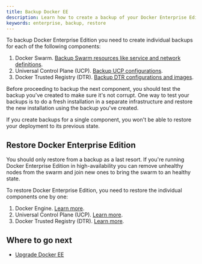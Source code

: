 ```yaml
---
title: Backup Docker EE
description: Learn how to create a backup of your Docker Enterprise Edition, and how to restore from a backup
keywords: enterprise, backup, restore
---
```

To backup Docker Enterprise Edition you need to create individual backups for each of the following components:

1. Docker Swarm. [Backup Swarm resources like service and network definitions](/engine/swarm/admin_guide.md#back-up-the-swarm).
2. Universal Control Plane (UCP). [Backup UCP configurations](/datacenter/ucp/2.2/guides/admin/backups-and-disaster-recovery.md).
3. Docker Trusted Registry (DTR). [Backup DTR configurations and images](/datacenter/dtr/2.3/guides/admin/backups-and-disaster-recovery.md).

Before proceeding to backup the next component, you should test the backup you've created to make sure it's not corrupt. One way to test your backups is to do a fresh installation in a separate infrastructure and restore the new installation using the backup you've created.

If you create backups for a single component, you won't be able to restore your deployment to its previous state.

## Restore Docker Enterprise Edition

You should only restore from a backup as a last resort. If you're running Docker Enterprise Edition in high-availability you can remove unhealthy nodes from the swarm and join new ones to bring the swarm to an healthy state.

To restore Docker Enterprise Edition, you need to restore the individual components one by one:

1. Docker Engine. [Learn more](/engine/swarm/admin_guide.md#recover-from-disaster).
2. Universal Control Plane (UCP). [Learn more](/datacenter/ucp/2.2/guides/admin/backups-and-disaster-recovery.md#restore-your-swarm).
3. Docker Trusted Registry (DTR). [Learn more](/datacenter/dtr/2.3/guides/admin/backups-and-disaster-recovery.md#restore-dtr-data).

## Where to go next

* [Upgrade Docker EE](upgrade.md)